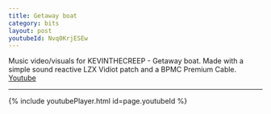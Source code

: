 ```yaml
---
title: Getaway boat
category: bits
layout: post
youtubeId: Nvq0KrjESEw
---
```


Music video/visuals for KEVINTHECREEP - Getaway boat. Made with a simple sound reactive LZX Vidiot patch and a BPMC Premium Cable.
[Youtube](https://www.youtube.com/watch?v=Nvq0KrjESEw)

---

{% include youtubePlayer.html id=page.youtubeId %}
